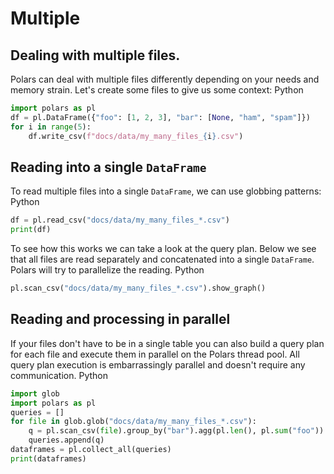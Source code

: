 # Multiple
## Dealing with multiple files.
Polars can deal with multiple files differently depending on your needs and memory strain.
Let's create some files to give us some context:
 Python
 
```python
import polars as pl
df = pl.DataFrame({"foo": [1, 2, 3], "bar": [None, "ham", "spam"]})
for i in range(5):
    df.write_csv(f"docs/data/my_many_files_{i}.csv")
```

## Reading into a single `DataFrame`
To read multiple files into a single `DataFrame`, we can use globbing patterns:
 Python
 
```python
df = pl.read_csv("docs/data/my_many_files_*.csv")
print(df)
```

To see how this works we can take a look at the query plan. Below we see that all files are read separately and
concatenated into a single `DataFrame`. Polars will try to parallelize the reading.
 Python
 
```python
pl.scan_csv("docs/data/my_many_files_*.csv").show_graph()
```
## Reading and processing in parallel
If your files don't have to be in a single table you can also build a query plan for each file and execute them in parallel
on the Polars thread pool.
All query plan execution is embarrassingly parallel and doesn't require any communication.
 Python
 
```python
import glob
import polars as pl
queries = []
for file in glob.glob("docs/data/my_many_files_*.csv"):
    q = pl.scan_csv(file).group_by("bar").agg(pl.len(), pl.sum("foo"))
    queries.append(q)
dataframes = pl.collect_all(queries)
print(dataframes)
```

